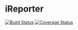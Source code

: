 # iReporter

[![Build Status](https://travis-ci.org/vino-jasuba/iReporter-.svg?branch=ch-travis-ci-integration-162297608)](https://travis-ci.org/vino-jasuba/iReporter-) [![Coverage Status](https://coveralls.io/repos/github/vino-jasuba/iReporter-/badge.svg?branch=ch-travis-ci-integration-162297608)](https://coveralls.io/github/vino-jasuba/iReporter-?branch=ch-travis-ci-integration-162297608)